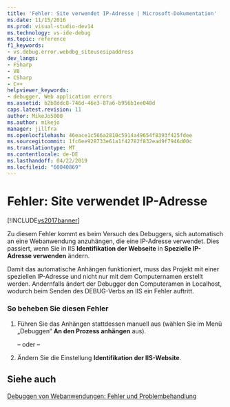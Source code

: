 ```yaml
---
title: 'Fehler: Site verwendet IP-Adresse | Microsoft-Dokumentation'
ms.date: 11/15/2016
ms.prod: visual-studio-dev14
ms.technology: vs-ide-debug
ms.topic: reference
f1_keywords:
- vs.debug.error.webdbg_siteusesipaddress
dev_langs:
- FSharp
- VB
- CSharp
- C++
helpviewer_keywords:
- debugger, Web application errors
ms.assetid: b2b8ddc8-746d-46e3-87a6-b956b1ee048d
caps.latest.revision: 11
author: MikeJo5000
ms.author: mikejo
manager: jillfra
ms.openlocfilehash: 46eace1c566a2810c5914a49654f8393f425fdee
ms.sourcegitcommit: 1fc6ee928733e61a1f42782f832ead9f7946d00c
ms.translationtype: MT
ms.contentlocale: de-DE
ms.lasthandoff: 04/22/2019
ms.locfileid: "60040869"
---
```

# <a name="error-site-uses-ip-address"></a>Fehler: Site verwendet IP-Adresse
[!INCLUDE[vs2017banner](../includes/vs2017banner.md)]

Zu diesem Fehler kommt es beim Versuch des Debuggers, sich automatisch an eine Webanwendung anzuhängen, die eine IP-Adresse verwendet. Dies passiert, wenn Sie in IIS **Identifikation der Webseite** in **Spezielle IP-Adresse verwenden** ändern.  
  
 Damit das automatische Anhängen funktioniert, muss das Projekt mit einer speziellen IP-Adresse und nicht nur mit dem Computernamen erstellt werden. Andernfalls ändert der Debugger den Computeramen in Localhost, wodurch beim Senden des DEBUG-Verbs an IIS ein Fehler auftritt.  
  
### <a name="to-correct-this-error"></a>So beheben Sie diesen Fehler  
  
1. Führen Sie das Anhängen stattdessen manuell aus (wählen Sie im Menü „Debuggen“ **An den Prozess anhängen** aus).  
  
     – oder –  
  
2. Ändern Sie die Einstellung **Identifikation der IIS-Website**.  
  
## <a name="see-also"></a>Siehe auch  
 [Debuggen von Webanwendungen: Fehler und Problembehandlung](../debugger/debugging-web-applications-errors-and-troubleshooting.md)
